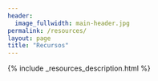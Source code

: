 ```yaml
---
header:
  image_fullwidth: main-header.jpg
permalink: /resources/
layout: page
title: "Recursos"
---
```


{% include _resources_description.html %}
